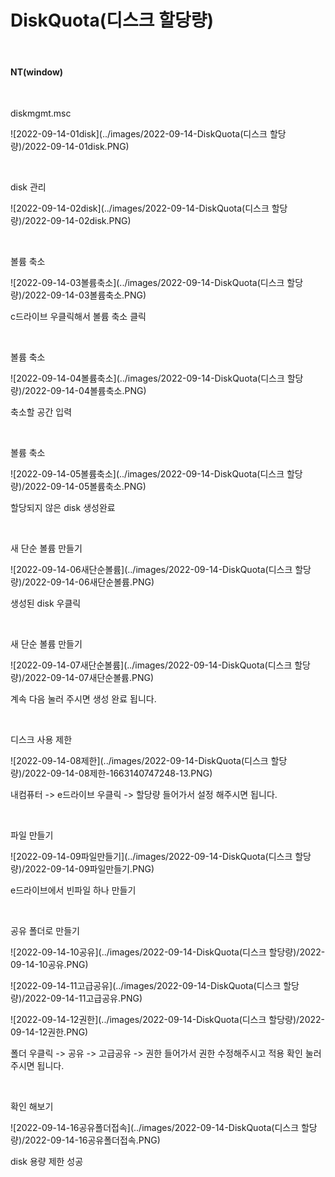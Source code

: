 # DiskQuota(디스크 할당량)

<br>

#### NT(window)

<br>

diskmgmt.msc

![2022-09-14-01disk](../images/2022-09-14-DiskQuota(디스크 할당량)/2022-09-14-01disk.PNG)

<br>

disk 관리

![2022-09-14-02disk](../images/2022-09-14-DiskQuota(디스크 할당량)/2022-09-14-02disk.PNG)

<br>

볼륨 축소

![2022-09-14-03볼륨축소](../images/2022-09-14-DiskQuota(디스크 할당량)/2022-09-14-03볼륨축소.PNG)

c드라이브 우클릭해서 볼륨 축소 클릭

<br>

볼륨 축소

![2022-09-14-04볼륨축소](../images/2022-09-14-DiskQuota(디스크 할당량)/2022-09-14-04볼륨축소.PNG)

축소할 공간 입력

<br>

볼륨 축소

![2022-09-14-05볼륨축소](../images/2022-09-14-DiskQuota(디스크 할당량)/2022-09-14-05볼륨축소.PNG)

할당되지 않은 disk 생성완료

<br>

새 단순 볼륨 만들기

![2022-09-14-06새단순볼륨](../images/2022-09-14-DiskQuota(디스크 할당량)/2022-09-14-06새단순볼륨.PNG)

생성된 disk 우클릭

<br>

새 단순 볼륨 만들기

![2022-09-14-07새단순볼륨](../images/2022-09-14-DiskQuota(디스크 할당량)/2022-09-14-07새단순볼륨.PNG)

계속 다음 눌러 주시면 생성 완료 됩니다.

<br>

디스크 사용 제한

![2022-09-14-08제한](../images/2022-09-14-DiskQuota(디스크 할당량)/2022-09-14-08제한-1663140747248-13.PNG)

내컴퓨터 -> e드라이브 우클릭 -> 할당량 들어가서 설정 해주시면 됩니다.

<br>

파일 만들기

![2022-09-14-09파일만들기](../images/2022-09-14-DiskQuota(디스크 할당량)/2022-09-14-09파일만들기.PNG)

e드라이브에서 빈파일 하나 만들기

<br>

공유 폴더로 만들기

![2022-09-14-10공유](../images/2022-09-14-DiskQuota(디스크 할당량)/2022-09-14-10공유.PNG)

![2022-09-14-11고급공유](../images/2022-09-14-DiskQuota(디스크 할당량)/2022-09-14-11고급공유.PNG)

![2022-09-14-12권한](../images/2022-09-14-DiskQuota(디스크 할당량)/2022-09-14-12권한.PNG)

폴더 우클릭 -> 공유 -> 고급공유 -> 권한 들어가서 권한 수정해주시고 적용 확인 눌러주시면 됩니다.

<br>

확인 해보기

![2022-09-14-16공유폴더접속](../images/2022-09-14-DiskQuota(디스크 할당량)/2022-09-14-16공유폴더접속.PNG)

disk 용량 제한 성공

<br>

